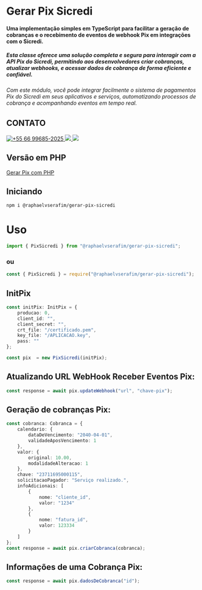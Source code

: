 # Gerar Pix Sicredi

#### Uma implementação simples em TypeScript para facilitar a geração de cobranças e o recebimento de eventos de webhook Pix em integrações com o Sicredi.

##### Esta classe oferece uma solução completa e segura para interagir com a API Pix do Sicredi, permitindo aos desenvolvedores criar cobranças, atualizar webhooks, e acessar dados de cobrança de forma eficiente e confiável. 

###### Com este módulo, você pode integrar facilmente o sistema de pagamentos Pix do Sicredi em seus aplicativos e serviços, automatizando processos de cobrança e acompanhando eventos em tempo real.

 
## CONTATO 

<a href="https://wa.me/5566996852025" target="_blank"> 
<img src="https://img.shields.io/badge/WhatsApp-25D366?style=for-the-badge&logo=whatsapp&logoColor=white" title="+55 66 99685-2025"/> 
</a>
<a href="https://t.me/raphaelserafim" target="_blank">
<img src="https://img.shields.io/badge/Telegram-2CA5E0?style=for-the-badge&logo=telegram&logoColor=white"  />
</a>  
<a href="https://www.linkedin.com/in/raphaelvserafim" target="_blank">
<img src="https://img.shields.io/badge/-LinkedIn-%230077B5?style=for-the-badge&logo=linkedin&logoColor=white"/>
</a> 



## Versão em PHP 
<a href="https://github.com/raphaelvserafim/api-sicredi-pix" target="_blank">Gerar Pix com PHP</a>


## Iniciando

```sh
npm i @raphaelvserafim/gerar-pix-sicredi
```

# Uso
```ts
import { PixSicredi } from "@raphaelvserafim/gerar-pix-sicredi";
```
### ou
```js
const { PixSicredi } = require("@raphaelvserafim/gerar-pix-sicredi");
```

## InitPix
```ts
const initPix: InitPix = {
    producao: 0,
    client_id: "",
    client_secret: "",
    crt_file: "/certificado.pem",
    key_file: "/APLICACAO.key",
    pass: ""
};

const pix  = new PixSicredi(initPix);
```


## Atualizando URL WebHook Receber Eventos Pix:
```ts
const response = await pix.updateWebhook("url", "chave-pix");
```

## Geração de cobranças Pix:
```ts
const cobranca: Cobranca = {
    calendario: {
        dataDeVencimento: "2040-04-01",
        validadeAposVencimento: 1
    },
    valor: {
        original: 10.00,
        modalidadeAlteracao: 1
    },
    chave: "23711695000115",
    solicitacaoPagador: "Serviço realizado.",
    infoAdicionais: [
        {
            nome: "cliente_id",
            valor: "1234"
        },
        {
            nome: "fatura_id",
            valor: 123334
        }
    ]
};
const response = await pix.criarCobranca(cobranca);
```
 
## Informações de uma Cobrança Pix:
```ts
const response = await pix.dadosDeCobranca("id");
```
 